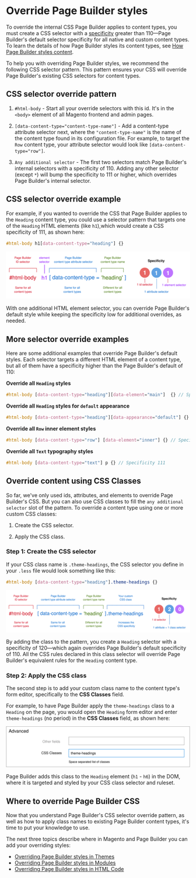 # Override Page Builder styles

To override the internal CSS Page Builder applies to content types, you must create a CSS selector with a [specificity](https://developer.mozilla.org/en-US/docs/Web/CSS/Specificity) greater than 110—Page Builder's default selector specificity for all native and custom content types. To learn the details of how Page Builder styles its content types, see [How Page Builder styles content](how-pagebuilder-styles-content.md).

To help you with overriding Page Builder styles, we recommend the following CSS selector pattern. This pattern ensures your CSS will override Page Builder's existing CSS selectors for content types.

## CSS selector override pattern

1. `#html-body` - Start all your override selectors with this id. It's in the `<body>` element of all Magento frontend and admin pages.

1. `[data-content-type="content-type-name"]` - Add a content-type attribute selector next, where the `"content-type-name"` is the name of the content type found in its configuration file. For example, to target the `Row` content type, your attribute selector would look like `[data-content-type="row"]`.

1. `Any additional selector` - The first two selectors match Page Builder's internal selectors with a specificity of 110. Adding any other selector (except `*`) will bump the specificity to 111 or higher, which overrides Page Builder's internal selector.

## CSS selector override example

For example, if you wanted to override the CSS that Page Builder applies to the `Heading` content type, you could use a selector pattern that targets one of the `Heading` HTML elements (like `h1`),which would create a CSS specificity of 111, as shown here:

```scss
#html-body h1[data-content-type="heading"] {}
```

![Page Builder style selector](../images/pagebuilder-style-override-element-selector.svg)

With one additional HTML element selector, you can override Page Builder's default style while keeping the specificity low for additional overrides, as needed.

## More selector override examples

Here are some additional examples that override Page Builder's default styles. Each selector targets a different HTML element of a content type, but all of them have a specificity higher than the Page Builder's default of 110:

**Override all `Heading` styles**

```scss
#html-body [data-content-type="heading"][data-element="main"]  {} // Specificity 120
```

**Override all `Heading` styles for `default` appearance**

```scss
#html-body [data-content-type="heading"][data-appearance="default"] {} // Specificity 120
```

**Override all `Row` inner element styles**

```scss
#html-body [data-content-type="row"] [data-element="inner"] {} // Specificity 120
```

**Override all `Text` typography styles**

```scss
#html-body [data-content-type="text"] p {} // Specificity 111
```

## Override content using CSS Classes

So far, we've only used ids, attributes, and elements to override Page Builder's CSS. But you can also use CSS classes to fill the `any additional selector` slot of the pattern. To override a content type using one or more custom CSS classes:

1. Create the CSS selector.

2. Apply the CSS class.

### Step 1: Create the CSS selector

If your CSS class name is `.theme-headings`, the CSS selector you define in your `.less` file would look something like this:

```scss
#html-body [data-content-type="heading"].theme-headings {}
```

![Page Builder style selector](../images/pagebuilder-style-override-selector.svg)

By adding the class to the pattern, you create a `Heading` selector with a specificity of 120—which again overrides Page Builder's default specificity of 110. All the CSS rules declared in this class selector will override Page Builder's equivalent rules for the `Heading` content type.

### Step 2: Apply the CSS class

The second step is to add your custom class name to the content type's form editor, specifically to the **CSS Classes** field.

For example, to have Page Builder apply the `theme-headings` class to a `Heading` on the page, you would open the `Heading` form editor and enter `theme-headings` (no period) in the **CSS Classes** field, as shown here:

![Add CSS class to content type](../images/css-classes-field.svg)

Page Builder adds this class to the `Heading` element (`h1` - `h6`) in the DOM, where it is targeted and styled by your CSS class selector and ruleset.

## Where to override Page Builder CSS

Now that you understand Page Builder's CSS selector override pattern, as well as how to apply class names to existing Page Builder content types, it's time to put your knowledge to use.

The next three topics describe where in Magento and Page Builder you can add your overriding styles:

-  [Overriding Page Builder styles in Themes](override-pagebuilder-styles-themes.md)
-  [Overriding Page Builder styles in Modules](override-pagebuilder-styles-modules.md)
-  [Overriding Page Builder styles in HTML Code](override-pagebuilder-styles-htmlcode.md)
